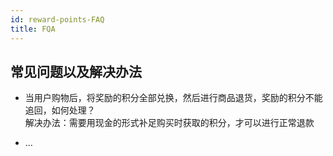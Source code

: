 ```yaml
---
id: reward-points-FAQ
title: FQA
---
```

## 常见问题以及解决办法

- 当用户购物后，将奖励的积分全部兑换，然后进行商品退货，奖励的积分不能追回，如何处理？  
解决办法：需要用现金的形式补足购买时获取的积分，才可以进行正常退款

- ...